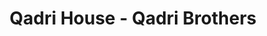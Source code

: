 ---
title: "Qadri House - Qadri Brothers"
url: /karachi/qadri-house-qadri-brothers/
shop: hairdresser
---